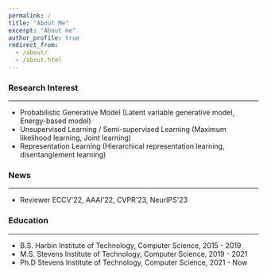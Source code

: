 ```yaml
---
permalink: /
title: "About Me"
excerpt: "About me"
author_profile: true
redirect_from: 
  - /about/
  - /about.html
---
```


### Research Interest
---
* Probabilistic Generative Model (Latent variable generative model, Energy-based model)
* Unsupervised Learning / Semi-supervised Learning (Maximum likelihood learning, Joint learning)
* Representation Learning (Hierarchical representation learning, disentanglement learning)


### News
---
* Reviewer ECCV'22, AAAI'22, CVPR'23, NeurIPS'23

### Education
---
* B.S. Harbin Institute of Technology, Computer Science, 2015 - 2019
* M.S. Stevens Institute of Technology, Computer Science, 2019 - 2021
* Ph.D Stevens Institute of Technology, Computer Science, 2021 - Now
